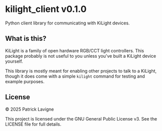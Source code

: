 # kilight_client v0.1.0
Python client library for communicating with KiLight devices.

## What is this?
KiLight is a family of open hardware RGB/CCT light controllers. This package probably is not useful to you unless you've built a KiLight device yourself. 

This library is mostly meant for enabling other projects to talk to a KiLight, though it does come with a simple `kilight` command for testing and example purposes.

## License

&copy; 2025 Patrick Lavigne

This project is licensed under the GNU General Public License v3. See the LICENSE file for full details.

